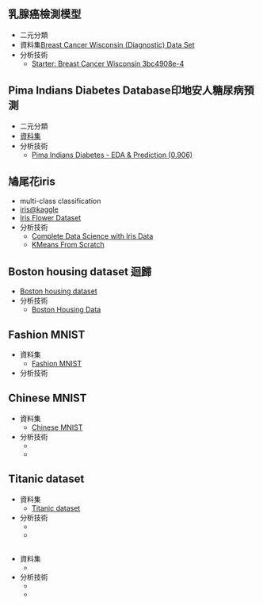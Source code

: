 ## 乳腺癌檢測模型
- 二元分類
- 資料集[Breast Cancer Wisconsin (Diagnostic) Data Set](https://www.kaggle.com/datasets/uciml/breast-cancer-wisconsin-data)
- 分析技術
  - [Starter: Breast Cancer Wisconsin 3bc4908e-4](https://www.kaggle.com/code/yusueframadan/starter-breast-cancer-wisconsin-3bc4908e-4)

## Pima Indians Diabetes Database印地安人糖尿病預測
- 二元分類
- [資料集](https://www.kaggle.com/datasets/uciml/pima-indians-diabetes-database)
- 分析技術
  - [Pima Indians Diabetes - EDA & Prediction (0.906)](https://www.kaggle.com/code/vincentlugat/pima-indians-diabetes-eda-prediction-0-906) 

## 鳩尾花iris
- multi-class classification
- [iris@kaggle](https://www.kaggle.com/datasets/uciml/iris)
- [Iris Flower Dataset](https://www.kaggle.com/datasets/arshid/iris-flower-dataset)
- 分析技術
  - [Complete Data Science with Iris Data](https://www.kaggle.com/code/pamelakinga/complete-data-science-with-iris-data) 
  - [KMeans From Scratch](https://www.kaggle.com/code/fareselmenshawii/kmeans-from-scratch)

## Boston housing dataset 迴歸
- [Boston housing dataset](https://www.kaggle.com/datasets/altavish/boston-housing-dataset)
- 分析技術
  - [Boston Housing Data](https://www.kaggle.com/code/kirthna/boston-housing-data)


## Fashion MNIST
- 資料集
  - [Fashion MNIST]() 
- 分析技術
## Chinese MNIST
- 資料集
  - [Chinese MNIST](https://www.kaggle.com/datasets/gpreda/chinese-mnist) 
- 分析技術
  - []() 
  - []()
## Titanic dataset
- 資料集
  - [Titanic dataset](https://www.kaggle.com/datasets/brendan45774/test-file) 
- 分析技術
  - []() 
  - []()
## 
- 資料集
  - []() 
- 分析技術
  - []() 
  - []()
